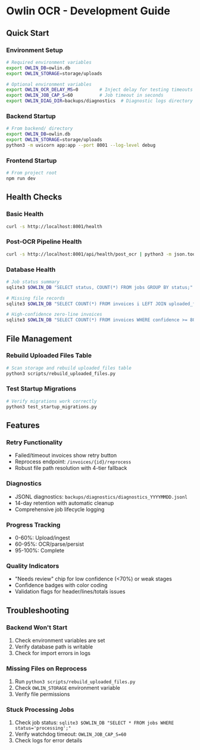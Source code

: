 # Owlin OCR - Development Guide

## Quick Start

### Environment Setup
```bash
# Required environment variables
export OWLIN_DB=owlin.db
export OWLIN_STORAGE=storage/uploads

# Optional environment variables
export OWLIN_OCR_DELAY_MS=0        # Inject delay for testing timeouts
export OWLIN_JOB_CAP_S=60          # Job timeout in seconds
export OWLIN_DIAG_DIR=backups/diagnostics  # Diagnostic logs directory
```

### Backend Startup
```bash
# From backend/ directory
export OWLIN_DB=owlin.db
export OWLIN_STORAGE=storage/uploads
python3 -m uvicorn app:app --port 8001 --log-level debug
```

### Frontend Startup
```bash
# From project root
npm run dev
```

## Health Checks

### Basic Health
```bash
curl -s http://localhost:8001/health
```

### Post-OCR Pipeline Health
```bash
curl -s http://localhost:8001/api/health/post_ocr | python3 -m json.tool
```

### Database Health
```bash
# Job status summary
sqlite3 $OWLIN_DB "SELECT status, COUNT(*) FROM jobs GROUP BY status;"

# Missing file records
sqlite3 $OWLIN_DB "SELECT COUNT(*) FROM invoices i LEFT JOIN uploaded_files u ON u.file_hash=i.file_hash WHERE u.absolute_path IS NULL;"

# High-confidence zero-line invoices
sqlite3 $OWLIN_DB "SELECT COUNT(*) FROM invoices WHERE confidence >= 80 AND (line_items IS NULL OR line_items = '' OR line_items = '[]');"
```

## File Management

### Rebuild Uploaded Files Table
```bash
# Scan storage and rebuild uploaded_files table
python3 scripts/rebuild_uploaded_files.py
```

### Test Startup Migrations
```bash
# Verify migrations work correctly
python3 test_startup_migrations.py
```

## Features

### Retry Functionality
- Failed/timeout invoices show retry button
- Reprocess endpoint: `/invoices/{id}/reprocess`
- Robust file path resolution with 4-tier fallback

### Diagnostics
- JSONL diagnostics: `backups/diagnostics/diagnostics_YYYYMMDD.jsonl`
- 14-day retention with automatic cleanup
- Comprehensive job lifecycle logging

### Progress Tracking
- 0-60%: Upload/ingest
- 60-95%: OCR/parse/persist
- 95-100%: Complete

### Quality Indicators
- "Needs review" chip for low confidence (<70%) or weak stages
- Confidence badges with color coding
- Validation flags for header/lines/totals issues

## Troubleshooting

### Backend Won't Start
1. Check environment variables are set
2. Verify database path is writable
3. Check for import errors in logs

### Missing Files on Reprocess
1. Run `python3 scripts/rebuild_uploaded_files.py`
2. Check `OWLIN_STORAGE` environment variable
3. Verify file permissions

### Stuck Processing Jobs
1. Check job status: `sqlite3 $OWLIN_DB "SELECT * FROM jobs WHERE status='processing';"`
2. Verify watchdog timeout: `OWLIN_JOB_CAP_S=60`
3. Check logs for error details 